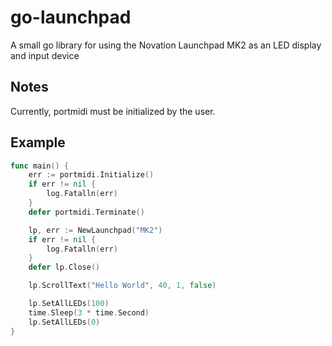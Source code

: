 # go-launchpad
A small go library for using the Novation Launchpad MK2 as an LED display and input device

## Notes

Currently, portmidi must be initialized by the user.

## Example

```go
func main() {
	err := portmidi.Initialize()
	if err != nil {
		log.Fatalln(err)
	}
	defer portmidi.Terminate()

	lp, err := NewLaunchpad("MK2")
	if err != nil {
		log.Fatalln(err)
	}
	defer lp.Close()

	lp.ScrollText("Hello World", 40, 1, false)

	lp.SetAllLEDs(100)
	time.Sleep(3 * time.Second)
	lp.SetAllLEDs(0)
}
```
